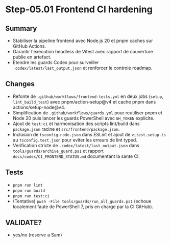 # Step-05.01 Frontend CI hardening

## Summary
- Stabiliser la pipeline frontend avec Node.js 20 et pnpm caches sur GitHub Actions.
- Garantir l'execution headless de Vitest avec rapport de couverture publie en artefact.
- Etendre les guards Codex pour surveiller `.codex/latest/last_output.json` et renforcer le controle roadmap.

## Changes
- Refonte de `.github/workflows/frontend-tests.yml` en deux jobs (`setup`, `lint_build_test`) avec pnpm/action-setup@v4 et cache pnpm dans actions/setup-node@v4.
- Simplification de `.github/workflows/guards.yml` pour reutiliser pnpm et Node 20 puis lancer les guards PowerShell avec `GH_TOKEN` explicite.
- Ajout de `test:ci` et harmonisation des scripts lint/build dans `package.json` racine et `src/frontend/package.json`.
- Inclusion de `tsconfig.node.json` dans ESLint et ajout de `vitest.setup.ts` au `tsconfig.test.json` pour eviter les erreurs de lint typed.
- Verification stricte de `.codex/latest/last_output.json` dans `tools/guards/archive_guard.ps1` et rapport `docs/codex/CI_FRONTEND_STATUS.md` documentant la sante CI.

## Tests
- `pnpm run lint`
- `pnpm run build`
- `pnpm run test:ci`
- (Tentative) `pwsh -File tools/guards/run_all_guards.ps1` (echoue localement faute de PowerShell 7, pris en charge par la CI GitHub).

## VALIDATE?
- yes/no (reserve a Sam)
